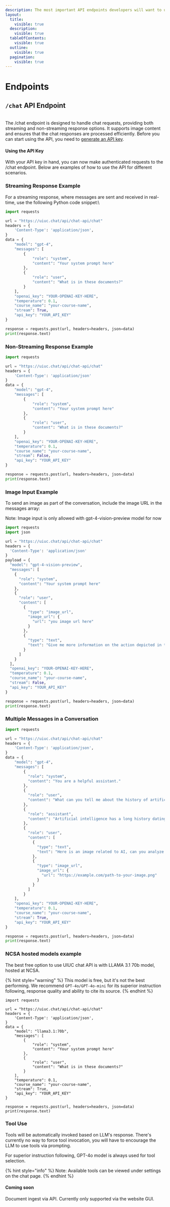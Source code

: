 ```yaml
---
description: The most important API endpoints developers will want to use.
layout:
  title:
    visible: true
  description:
    visible: true
  tableOfContents:
    visible: true
  outline:
    visible: true
  pagination:
    visible: true
---
```


# Endpoints

## **`/chat` API Endpoint**

\
The /chat endpoint is designed to handle chat requests, providing both streaming and non-streaming response options. It supports image content and ensures that the chat responses are processed efficiently. Before you can start using the API, you need to [generate an API key](api-keys.md).

#### **Using the API Key**

With your API key in hand, you can now make authenticated requests to the /chat endpoint. Below are examples of how to use the API for different scenarios.

### Streaming Response Example

For a streaming response, where messages are sent and received in real-time, use the following Python code snippet:\


```python
import requests

url = "https://uiuc.chat/api/chat-api/chat"
headers = {
    'Content-Type': 'application/json',
}
data = {
    "model": "gpt-4",
    "messages": [
        {
            "role": "system",
            "content": "Your system prompt here"
        },
        {
            "role": "user",
            "content": "What is in these documents?"
        }
    ],
    "openai_key": "YOUR-OPENAI-KEY-HERE",
    "temperature": 0.1,
    "course_name": "your-course-name",
    "stream": True,
    "api_key": "YOUR_API_KEY"
}

response = requests.post(url, headers=headers, json=data)
print(response.text)
```

### Non-Streaming Response Example

```python
import requests

url = "https://uiuc.chat/api/chat-api/chat"
headers = {
    'Content-Type': 'application/json'
}
data = {
    "model": "gpt-4",
    "messages": [
        {
            "role": "system",
            "content": "Your system prompt here"
        },
        {
            "role": "user",
            "content": "What is in these documents?"
        }
    ],
    "openai_key": "YOUR-OPENAI-KEY-HERE",
    "temperature": 0.1,
    "course_name": "your-course-name",
    "stream": False,
    "api_key": "YOUR_API_KEY"
}

response = requests.post(url, headers=headers, json=data)
print(response.text)
```

### Image Input Example

To send an image as part of the conversation, include the image URL in the messages array:

Note: Image input is only allowed with gpt-4-vision-preview model for now

```python
import requests
import json

url = "https://uiuc.chat/api/chat-api/chat"
headers = {
  'Content-Type': 'application/json'
}
payload = {
  "model": "gpt-4-vision-preview",
  "messages": [
    {
      "role": "system",
      "content": "Your system prompt here"
    },
    {
      "role": "user",
      "content": [
        {
          "type": "image_url",
          "image_url": {
            "url": "you image url here"
          }
        },
        {
          "type": "text",
          "text": "Give me more information on the action depicted in this image."
        }
      ]
    }
  ],
  "openai_key": "YOUR-OPENAI-KEY-HERE",
  "temperature": 0.1,
  "course_name": "your-course-name",
  "stream": False,
  "api_key": "YOUR_API_KEY"
}

response = requests.post(url, headers=headers, json=data)
print(response.text)
```

### Multiple Messages in a Conversation

```python
import requests

url = "https://uiuc.chat/api/chat-api/chat"
headers = {
    'Content-Type': 'application/json',
}
data = {
    "model": "gpt-4",
    "messages": [
        {
          "role": "system",
          "content": "You are a helpful assistant."
        },
        {
          "role": "user",
          "content": "What can you tell me about the history of artificial intelligence?"
        },
        {
          "role": "assistant",
          "content": "Artificial intelligence has a long history dating back to the mid-20th century, with key milestones such as the development of the Turing Test and the creation of early neural networks."
        },
        {
          "role": "user",
          "content": [
            {
              "type": "text",
              "text": "Here is an image related to AI, can you analyze it?"
            },
            {
              "type": "image_url",
              "image_url": {
                "url": "https://example.com/path-to-your-image.png"
              }
            }
          ]
        }
    ],
    "openai_key": "YOUR-OPENAI-KEY-HERE",
    "temperature": 0.1,
    "course_name": "your-course-name",
    "stream": True,
    "api_key": "YOUR_API_KEY"
}

response = requests.post(url, headers=headers, json=data)
print(response.text)
```

### NCSA hosted models example

The best free option to use UIUC chat API is with LLAMA 3.1 70b model, hosted at NCSA.&#x20;

{% hint style="warning" %}
This model is free, but it's not the best performing. We recommend `GPT-4o/GPT-4o-mini` for its superior instruction following, response quality and ability to cite its source.
{% endhint %}

```
import requests

url = "https://uiuc.chat/api/chat-api/chat"
headers = {
    'Content-Type': 'application/json',
}
data = {
    "model": "llama3.1:70b",    
    "messages": [
        {
            "role": "system",
            "content": "Your system prompt here"
        },
        {
            "role": "user",
            "content": "What is in these documents?"
        }
    ],
    "temperature": 0.1,
    "course_name": "your-course-name",
    "stream": True,
    "api_key": "YOUR_API_KEY"
}

response = requests.post(url, headers=headers, json=data)
print(response.text)
```

### Tool Use

Tools will be automatically invoked based on LLM's response. There's currently no way to force tool invocation, you will have to encourage the LLM to use tools via prompting.&#x20;

For superior instruction following, GPT-4o model is always used for tool selection.

{% hint style="info" %}
Note: Available tools can be viewed under settings on the chat page.
{% endhint %}

#### Coming soon

Document ingest via API. Currently only supported via the website GUI.
